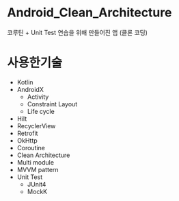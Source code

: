 # Android_Clean_Architecture
코루틴 + Unit Test 연습을 위해 만들어진 앱 (클론 코딩)

# 사용한기술
- Kotlin
- AndroidX
  - Activity
  - Constraint Layout
  - Life cycle
- Hilt
- RecyclerView
- Retrofit
- OkHttp
- Coroutine
- Clean Architecture
- Multi module
- MVVM pattern
- Unit Test
  - JUnit4
  - MockK 
